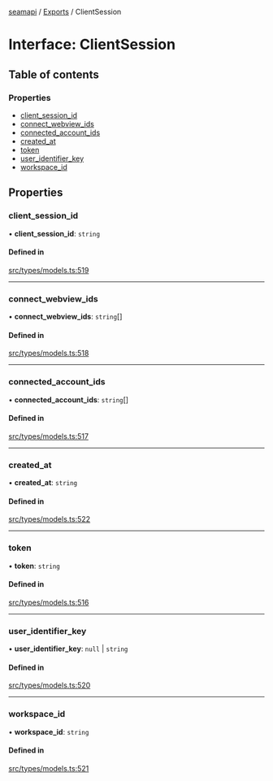 [seamapi](../README.md) / [Exports](../modules.md) / ClientSession

# Interface: ClientSession

## Table of contents

### Properties

- [client\_session\_id](ClientSession.md#client_session_id)
- [connect\_webview\_ids](ClientSession.md#connect_webview_ids)
- [connected\_account\_ids](ClientSession.md#connected_account_ids)
- [created\_at](ClientSession.md#created_at)
- [token](ClientSession.md#token)
- [user\_identifier\_key](ClientSession.md#user_identifier_key)
- [workspace\_id](ClientSession.md#workspace_id)

## Properties

### client\_session\_id

• **client\_session\_id**: `string`

#### Defined in

[src/types/models.ts:519](https://github.com/seamapi/javascript/blob/main/src/types/models.ts#L519)

___

### connect\_webview\_ids

• **connect\_webview\_ids**: `string`[]

#### Defined in

[src/types/models.ts:518](https://github.com/seamapi/javascript/blob/main/src/types/models.ts#L518)

___

### connected\_account\_ids

• **connected\_account\_ids**: `string`[]

#### Defined in

[src/types/models.ts:517](https://github.com/seamapi/javascript/blob/main/src/types/models.ts#L517)

___

### created\_at

• **created\_at**: `string`

#### Defined in

[src/types/models.ts:522](https://github.com/seamapi/javascript/blob/main/src/types/models.ts#L522)

___

### token

• **token**: `string`

#### Defined in

[src/types/models.ts:516](https://github.com/seamapi/javascript/blob/main/src/types/models.ts#L516)

___

### user\_identifier\_key

• **user\_identifier\_key**: ``null`` \| `string`

#### Defined in

[src/types/models.ts:520](https://github.com/seamapi/javascript/blob/main/src/types/models.ts#L520)

___

### workspace\_id

• **workspace\_id**: `string`

#### Defined in

[src/types/models.ts:521](https://github.com/seamapi/javascript/blob/main/src/types/models.ts#L521)
